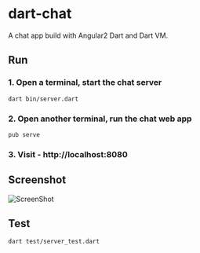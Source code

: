 # dart-chat
A chat app build with Angular2 Dart and Dart VM.

## Run

### 1. Open a terminal, start the chat server
    dart bin/server.dart

### 2. Open another terminal, run the chat web app
    pub serve

### 3. Visit - http://localhost:8080

## Screenshot

![ScreenShot](https://raw.githubusercontent.com/dartlang-china/dart-chat/develop/dart-chat.png)

## Test

    dart test/server_test.dart

